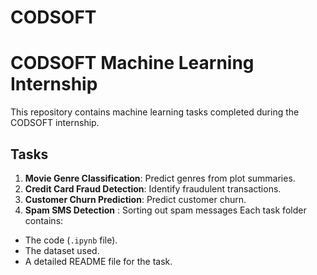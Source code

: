 # CODSOFT

# CODSOFT Machine Learning Internship
This repository contains machine learning tasks completed during the CODSOFT internship.

## Tasks
1. **Movie Genre Classification**: Predict genres from plot summaries.
2. **Credit Card Fraud Detection**: Identify fraudulent transactions.
3. **Customer Churn Prediction**: Predict customer churn.
4. **Spam SMS Detection** : Sorting out spam messages
Each task folder contains:
- The code (`.ipynb` file).
- The dataset used.
- A detailed README file for the task.
